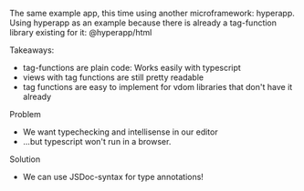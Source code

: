 The same example app, this time using another microframework: hyperapp.
Using hyperapp as an example because there is already a tag-function library existing for it: @hyperapp/html

Takeaways:

- tag-functions are plain code: Works easily with typescript
- views with tag functions are still pretty readable
- tag functions are easy to implement for vdom libraries that don't have it already

Problem

- We want typechecking and intellisense in our editor
- ...but typescript won't run in a browser.

Solution

- We can use JSDoc-syntax for type annotations!
